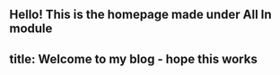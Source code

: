 Hello! This is the homepage made under All In module
---
title: Welcome to my blog - hope this works
---

